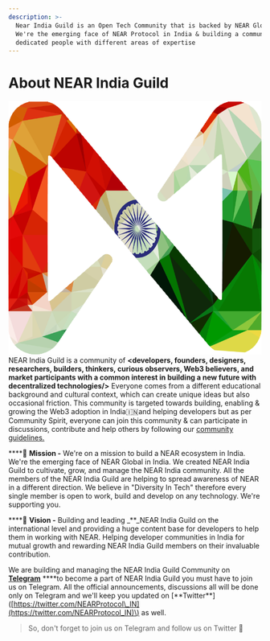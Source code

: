 ```yaml
---
description: >-
  Near India Guild is an Open Tech Community that is backed by NEAR Global.
  We're the emerging face of NEAR Protocol in India & building a community of
  dedicated people with different areas of expertise
---
```


# About NEAR India Guild

![](../.gitbook/assets/near-single.png) NEAR India Guild is a community of **&lt;developers, founders, designers, researchers, builders, thinkers, curious observers, Web3 believers, and market participants with a common interest in building a new future with decentralized technologies/&gt;** Everyone comes from a different educational background and cultural context, which can create unique ideas but also occasional friction. This community is targeted towards building, enabling & growing the Web3 adoption in India🇮🇳and helping developers but as per Community Spirit, everyone can join this community & can participate in discussions, contribute and help others by following our [community guidelines.](community-guidelines.md)

\*\*\*\*🎯 **Mission -** We're on a mission to build a NEAR ecosystem in India. We're the emerging face of NEAR Global in India. We created NEAR India Guild to cultivate, grow, and manage the NEAR India community. All the members of the NEAR India Guild are helping to spread awareness of NEAR in a different direction. We believe in "Diversity In Tech" therefore every single member is open to work, build and develop on any technology. We're supporting you.

\*\*\*\*🏁 **Vision -** Building and leading _\*\*_NEAR India Guild on the international level and providing a huge content base for developers to help them in working with NEAR. Helping developer communities in India for mutual growth and rewarding NEAR India Guild members on their invaluable contribution.

We are building and managing the NEAR India Guild Community on [**Telegram**](https://t.me/cryptonear_in) **\*\*to become a part of NEAR India Guild you must have to join us on Telegram. All the official announcements, discussions all will be done only on Telegram and we'll keep you updated on \[**Twitter\*\*\]\([https://twitter.com/NEARProtocol\_IN](https://twitter.com/NEARProtocol_IN)\) as well.

> So, don't forget to join us on Telegram and follow us on Twitter 🥳

